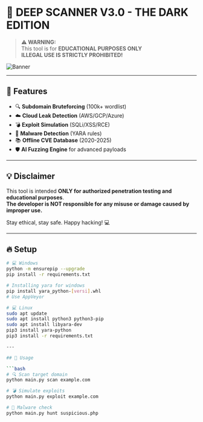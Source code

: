# 🚀 DEEP SCANNER V3.0 - **THE DARK EDITION**

> **⚠️ WARNING:**  
> This tool is for **EDUCATIONAL PURPOSES ONLY**  
> **ILLEGAL USE IS STRICTLY PROHIBITED!**

![Banner](https://i.giphy.com/1gLZ32bMP5pY52PBsm.webp)

---

## 🌟 Features

- 🔍 **Subdomain Bruteforcing** (100k+ wordlist)
- ☁️ **Cloud Leak Detection** (AWS/GCP/Azure)
- 💣 **Exploit Simulation** (SQLi/XSS/RCE)
- 🦠 **Malware Detection** (YARA rules)
- 📚 **Offline CVE Database** (2020-2025)
- 🛡️ **AI Fuzzing Engine** for advanced payloads

---

## 💡 Disclaimer

This tool is intended **ONLY for authorized penetration testing and educational purposes**.  
**The developer is NOT responsible for any misuse or damage caused by improper use.**  

Stay ethical, stay safe. Happy hacking! 💻

---

## 🔥 Setup

```bash
# 💻 Windows
python -m ensurepip --upgrade
pip install -r requirements.txt

# Installing yara for windows
pip install yara_python-[versi].whl
# Use AppVeyor

# 💻 Linux
sudo apt update
sudo apt install python3 python3-pip
sudo apt install libyara-dev
pip3 install yara-python
pip3 install -r requirements.txt

---

## 🚀 Usage

```bash
# 🔍 Scan target domain
python main.py scan example.com

# 💣 Simulate exploits
python main.py exploit example.com

# 🦠 Malware check
python main.py hunt suspicious.php
